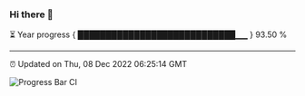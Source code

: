 ### Hi there 👋

⏳ Year progress { ████████████████████████████▁▁ } 93.50 %

---

⏰ Updated on Thu, 08 Dec 2022 06:25:14 GMT

![Progress Bar CI](https://github.com/ZhaoGui/ZhaoGui/workflows/Progress%20Bar%20CI/badge.svg)
